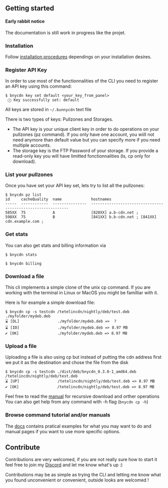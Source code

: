 ## Getting started

#### Early rabbit notice
The documentation is still work in progress like the projet.

### Installation
Follow [installation procedures](https://dkfn.github.io/bunnycdn-cli/docs/install) dependings on your installation desires.

### Register API Key
In order to use most of the functionnalities of the CLI you need to register an API key using this command:

```console 
$ bnycdn key set default <your_key_from_panel>
 ⓘ Key successfully set: default
```

All keys are stored in `~/.bunnycdn` text file

There is two types of keys: Pullzones and Storages.
* The API key is your unique client key in order to do operations on your pullzones (pz command). If you only have one account, you wiill not need anymore than default value but you can specify more if you need multiple accounts.
* The storage key is the FTP Password of your storage. If you provide a read-only key you will have limitted fonctionnalities (ls, cp only for download).

### List your pullzones

Once you have set your API  key set, lets try to list all the pullzones:

```console
$ bnycdn pz list
id     cacheQuality  name             hostnames                                                   
-----  ------------  ---------------  ------------------------------------------------------------
585XX  75            A                [820XX] a.b-cdn.net ;                         
598XX  75            B                [841XX] b.b-cdn.net ; [841XX] cdn.example.com ; 
```

### Get stats
You can also get stats and billing information via
```console
$ bnycdn stats
```

```console
$ bnycdn billing
```

### Download a file
This cli implements a simple clone of the unix cp command. If you are working with the terminal in Linux or MacOS you might be familliar with it.

Here is for example a simple download file:
```console
$ bnycdn cp -s testcdn /tetelincdn/nightly/deb/test.deb ./myfolder/mydeb.deb
⌛ [DL]                 ./myfolder/mydeb.deb =>  ? 
⌛ [IO]                 ./myfolder/mydeb.deb => 8.97 MB
✔ [OK]                 ./myfolder/mydeb.deb => 8.97 MB
```
### Upload a file
Uploading a file is also using cp but instead of putting the cdn address first we put it as the destination and chose the file from the disk

```console
$ bnycdn cp -s testcdn ./dist/deb/bnycdn_0.3.0-1_amd64.deb /tetelincdn/nightly/deb/test.deb
⌛ [UP]                 /tetelincdn/nightly/deb/test.deb => 8.97 MB
✔ [OK]                 /tetelincdn/nightly/deb/test.deb => 8.97 MB
```

Feel free to read the [manual](https://dkfn.github.io/bunnycdn-cli/docs/cp) for recursive download and orther operations
You can also get help from any command with -h flag (`bnycdn cp -h`)

### Browse command tutorial and/or manuals

The [docs](https://dkfn.github.io/bunnycdn-cli/docs/index) contains pratical examples for what you may want to do and manual pages if you want to use more specific options.


## Contribute
Contributions are very welcomed, if you are not really sure how to start it feel free to join my [Discord](https://discord.gg/m6Hewcx) and let me know what's up :)

Contributions may be as simple as trying the CLI and letting me know what you found unconvenient or convenient, outside looks are welcomed !

